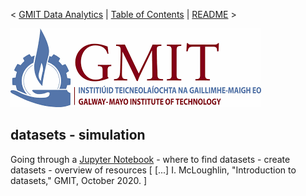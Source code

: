 < [GMIT Data Analytics](https://web.archive.org/web/20201029063153/https://www.gmit.ie/computer-science-and-applied-physics/higher-diploma-science-computing-data-analytics-ict) | [Table of Contents](https://github.com/E6985) | [README](https://github.com/E6985/fda-datasets-simulation/blob/main/README.md) >

<img src="img/gmit.png" />

## datasets - simulation

Going through a [Jupyter Notebook](https://github.com/E6985/fda-datasets-simulation/blob/main/datasets-simulation.ipynb) - where to find datasets - create datasets - overview of resources [
[...] I. McLoughlin, "Introduction to datasets," GMIT, October 2020.
]
